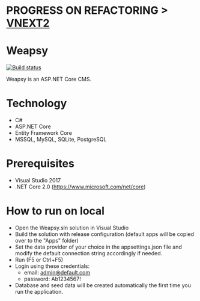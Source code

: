 # PROGRESS ON REFACTORING > [VNEXT2](https://github.com/lucabriguglia/Weapsy/tree/vnext2)

# Weapsy

[![Build status](https://ci.appveyor.com/api/projects/status/ptwkjgk7gwledwh3/branch/master?svg=true)](https://ci.appveyor.com/project/lucabriguglia/weapsy/branch/master)

Weapsy is an ASP.NET Core CMS.

# Technology

- C#
- ASP.NET Core
- Entity Framework Core
- MSSQL, MySQL, SQLite, PostgreSQL

# Prerequisites

- Visual Studio 2017
- .NET Core 2.0 (https://www.microsoft.com/net/core)

# How to run on local

- Open the Weapsy.sln solution in Visual Studio
- Build the solution with release configuration (default apps will be copied over to the "Apps" folder)
- Set the data provider of your choice in the appsettings.json file and modify the default connection string accordingly if needed.
- Run (F5 or Ctrl+F5)
- Login using these credentials:
  - email: admin@default.com
  - password: Ab1234567!
- Database and seed data will be created automatically the first time you run the application.
